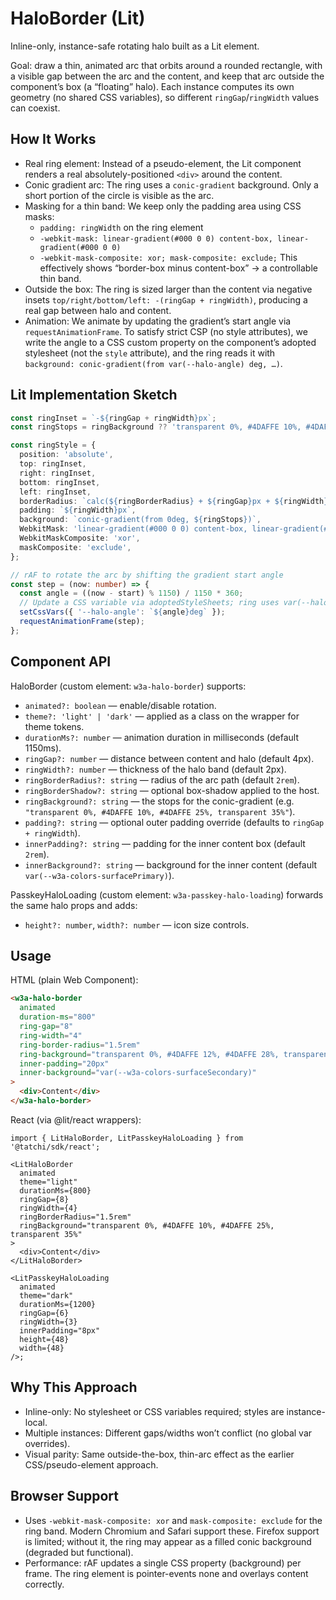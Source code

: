 # HaloBorder (Lit)

Inline-only, instance-safe rotating halo built as a Lit element.

Goal: draw a thin, animated arc that orbits around a rounded rectangle, with a visible gap between the arc and the content, and keep that arc outside the component’s box (a “floating” halo). Each instance computes its own geometry (no shared CSS variables), so different `ringGap`/`ringWidth` values can coexist.

## How It Works

- Real ring element: Instead of a pseudo-element, the Lit component renders a real absolutely-positioned `<div>` around the content.
- Conic gradient arc: The ring uses a `conic-gradient` background. Only a short portion of the circle is visible as the arc.
- Masking for a thin band: We keep only the padding area using CSS masks:
  - `padding: ringWidth` on the ring element
  - `-webkit-mask: linear-gradient(#000 0 0) content-box, linear-gradient(#000 0 0)`
  - `-webkit-mask-composite: xor; mask-composite: exclude;`
  This effectively shows “border-box minus content-box” → a controllable thin band.
- Outside the box: The ring is sized larger than the content via negative insets `top/right/bottom/left: -(ringGap + ringWidth)`, producing a real gap between halo and content.
- Animation: We animate by updating the gradient’s start angle via `requestAnimationFrame`. To satisfy strict CSP (no style attributes), we write the angle to a CSS custom property on the component’s adopted stylesheet (not the `style` attribute), and the ring reads it with `background: conic-gradient(from var(--halo-angle) deg, …)`.

## Lit Implementation Sketch

```ts
const ringInset = `-${ringGap + ringWidth}px`;
const ringStops = ringBackground ?? 'transparent 0%, #4DAFFE 10%, #4DAFFE 25%, transparent 35%';

const ringStyle = {
  position: 'absolute',
  top: ringInset,
  right: ringInset,
  bottom: ringInset,
  left: ringInset,
  borderRadius: `calc(${ringBorderRadius} + ${ringGap}px + ${ringWidth}px)`,
  padding: `${ringWidth}px`,
  background: `conic-gradient(from 0deg, ${ringStops})`,
  WebkitMask: 'linear-gradient(#000 0 0) content-box, linear-gradient(#000 0 0)',
  WebkitMaskComposite: 'xor',
  maskComposite: 'exclude',
};

// rAF to rotate the arc by shifting the gradient start angle
const step = (now: number) => {
  const angle = ((now - start) % 1150) / 1150 * 360;
  // Update a CSS variable via adoptedStyleSheets; ring uses var(--halo-angle)
  setCssVars({ '--halo-angle': `${angle}deg` });
  requestAnimationFrame(step);
};
```

## Component API

HaloBorder (custom element: `w3a-halo-border`) supports:

- `animated?: boolean` — enable/disable rotation.
- `theme?: 'light' | 'dark'` — applied as a class on the wrapper for theme tokens.
- `durationMs?: number` — animation duration in milliseconds (default 1150ms).
- `ringGap?: number` — distance between content and halo (default 4px).
- `ringWidth?: number` — thickness of the halo band (default 2px).
- `ringBorderRadius?: string` — radius of the arc path (default `2rem`).
- `ringBorderShadow?: string` — optional box-shadow applied to the host.
- `ringBackground?: string` — the stops for the conic-gradient (e.g. `"transparent 0%, #4DAFFE 10%, #4DAFFE 25%, transparent 35%"`).
- `padding?: string` — optional outer padding override (defaults to `ringGap + ringWidth`).
- `innerPadding?: string` — padding for the inner content box (default `2rem`).
- `innerBackground?: string` — background for the inner content (default `var(--w3a-colors-surfacePrimary)`).

PasskeyHaloLoading (custom element: `w3a-passkey-halo-loading`) forwards the same halo props and adds:

- `height?: number`, `width?: number` — icon size controls.

## Usage

HTML (plain Web Component):

```html
<w3a-halo-border
  animated
  duration-ms="800"
  ring-gap="8"
  ring-width="4"
  ring-border-radius="1.5rem"
  ring-background="transparent 0%, #4DAFFE 12%, #4DAFFE 28%, transparent 36%"
  inner-padding="20px"
  inner-background="var(--w3a-colors-surfaceSecondary)"
>
  <div>Content</div>
</w3a-halo-border>
```

React (via @lit/react wrappers):

```tsx
import { LitHaloBorder, LitPasskeyHaloLoading } from '@tatchi/sdk/react';

<LitHaloBorder
  animated
  theme="light"
  durationMs={800}
  ringGap={8}
  ringWidth={4}
  ringBorderRadius="1.5rem"
  ringBackground="transparent 0%, #4DAFFE 10%, #4DAFFE 25%, transparent 35%"
>
  <div>Content</div>
</LitHaloBorder>

<LitPasskeyHaloLoading
  animated
  theme="dark"
  durationMs={1200}
  ringGap={6}
  ringWidth={3}
  innerPadding="8px"
  height={48}
  width={48}
/>;
```

## Why This Approach

- Inline-only: No stylesheet or CSS variables required; styles are instance-local.
- Multiple instances: Different gaps/widths won’t conflict (no global var overrides).
- Visual parity: Same outside-the-box, thin-arc effect as the earlier CSS/pseudo-element approach.

## Browser Support

- Uses `-webkit-mask-composite: xor` and `mask-composite: exclude` for the ring band. Modern Chromium and Safari support these. Firefox support is limited; without it, the ring may appear as a filled conic background (degraded but functional).
- Performance: rAF updates a single CSS property (background) per frame. The ring element is pointer-events none and overlays content correctly.
